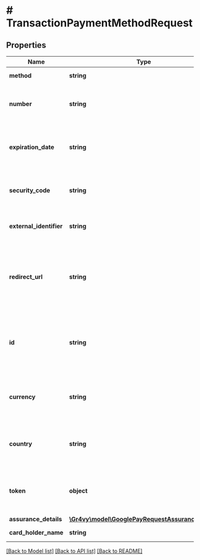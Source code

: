 # # TransactionPaymentMethodRequest

## Properties

Name | Type | Description | Notes
------------ | ------------- | ------------- | -------------
**method** | **string** | The method to use for this request. |
**number** | **string** | The 13-19 digit number for this credit card as it can be found on the front of the card. | [optional]
**expiration_date** | **string** | The expiration date of the card, formatted &#x60;MM/YY&#x60;. If a card has been previously stored with us this value is optional. | [optional]
**security_code** | **string** | The 3 or 4 digit security code often found on the card. This often referred to as the CVV or CVD. | [optional]
**external_identifier** | **string** | An external identifier that can be used to match the card against your own records. | [optional]
**redirect_url** | **string** | The redirect URL to redirect a buyer to after they have authorized their transaction or payment method. This only applies to payment methods that require buyer approval. | [optional]
**id** | **string** | An identifier for a previously tokenized payment method or checkout-session. This id can represent any type of payment method or checkout-session. | [optional]
**currency** | **string** | The ISO-4217 currency code to use this payment method for. This is used to select the payment service to use. | [optional]
**country** | **string** | The 2-letter ISO code of the country to use this payment method for. This is used to select the payment service to use. | [optional]
**token** | **object** | The encrypted (opaque) token that was passed to the &#x60;onpaymentauthorized&#x60; callback by the Apple Pay integration. | [optional]
**assurance_details** | [**\Gr4vy\model\GooglePayRequestAssuranceDetails**](GooglePayRequestAssuranceDetails.md) |  | [optional]
**card_holder_name** | **string** | Name of the card holder. | [optional]

[[Back to Model list]](../../README.md#models) [[Back to API list]](../../README.md#endpoints) [[Back to README]](../../README.md)
